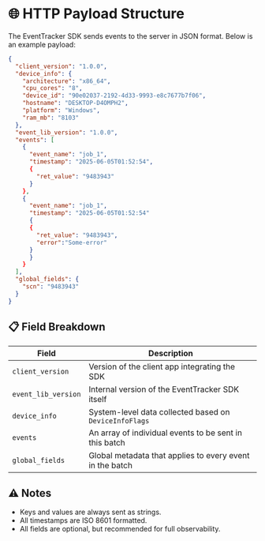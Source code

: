 # 🌐 HTTP Payload Structure

The EventTracker SDK sends events to the server in JSON format. Below is an example payload:

```json
{
  "client_version": "1.0.0",
  "device_info": {
    "architecture": "x86_64",
    "cpu_cores": "8",
    "device_id": "90e02037-2192-4d33-9993-e8c7677b7f06",
    "hostname": "DESKTOP-D4OMPH2",
    "platform": "Windows",
    "ram_mb": "8103"
  },
  "event_lib_version": "1.0.0",
  "events": [
    {
      "event_name": "job_1",
      "timestamp": "2025-06-05T01:52:54",
      {
        "ret_value": "9483943"
      }
    },
    {
      "event_name": "job_1",
      "timestamp": "2025-06-05T01:52:54"
      {
      {
        "ret_value": "9483943",
        "error":"Some-error"
      }
      }
    }
  ],
  "global_fields": {
    "scn": "9483943"
  }
}
```

## 📋 Field Breakdown

| Field | Description |
|-------|-------------|
| `client_version` | Version of the client app integrating the SDK |
| `event_lib_version` | Internal version of the EventTracker SDK itself |
| `device_info` | System-level data collected based on `DeviceInfoFlags` |
| `events` | An array of individual events to be sent in this batch |
| `global_fields` | Global metadata that applies to every event in the batch |

## ⚠️ Notes

- Keys and values are always sent as strings.
- All timestamps are ISO 8601 formatted.
- All fields are optional, but recommended for full observability.